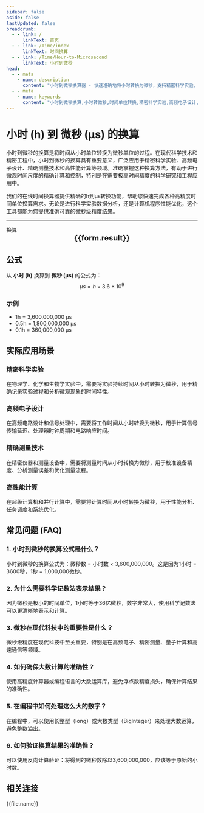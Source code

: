 ```yaml
---
sidebar: false
aside: false
lastUpdated: false
breadcrumb:
  - - link: /
      linkText: 首页
  - - link: /Time/index
      linkText: 时间换算
  - - link: /Time/Hour-to-Microsecond
      linkText: 小时到微秒
head:
  - - meta
    - name: description
      content: "小时到微秒换算器 - 快速准确地将小时转换为微秒，支持精密科学实验、高频电子设计、精确测量技术等多种应用场景。提供详细的换算公式和实用示例。"
  - - meta
    - name: keywords
      content: "小时到微秒换算,小时转微秒,时间单位转换,精密科学实验,高频电子设计,精确测量技术,时间换算器,小时微秒转换,时间计算,精密计时,微秒级精度,时间测量工具"
---
```

# 小时 (h) 到 微秒 (μs) 的换算

小时到微秒的换算是将时间从小时单位转换为微秒单位的过程。在现代科学技术和精密工程中，小时到微秒的换算具有重要意义，广泛应用于精密科学实验、高频电子设计、精确测量技术和高性能计算等领域。准确掌握这种换算方法，有助于进行微观时间尺度的精确计算和控制，特别是在需要极高时间精度的科学研究和工程应用中。

我们的在线时间换算器提供精确的h到μs转换功能，帮助您快速完成各种高精度时间单位换算需求。无论是进行科学实验数据分析，还是计算机程序性能优化，这个工具都能为您提供准确可靠的微秒级精度结果。

---
<script setup>
import { onMounted, reactive, inject, ref } from 'vue'
import { NButton,NForm ,NFormItem,NInput,NInputNumber,NSelect,NCard,useMessage,NGrid ,NGi  } from 'naive-ui'
import { defineClientComponent } from 'vitepress'
import { Time } from '../../files';

const convert = inject('convert')
const seoKey = [
  '时分等于秒的单位',
  '秒转换',
  '秒的符号',
  '小时单位',
  '小时的单位',
  '时间符号',
  '秒换算小时',
  'hours什么意思',
  '分钟的单位',
  'h是什么单位',
  '时间计算器 小时',
  '时间换算单位',
  '时间单位转换',
  'hr是什么单位',
  '时间换算器在线使用',
  '时分秒符号',
  '小时的英文',
  '小时英文',
  '秒的单位换算',
  '分秒符号',
  '分钟单位',
  '时间单位换算',
  '时间转换器',
  '分钟缩写',
  '时间换算',
  '分钟',
  '秒',
  'hour',
  'hours'
]
const form = reactive({
  number: null,
  result: '',
  title: '小时到微秒换算器',
  seoKey: [
    '小时到微秒换算', '小时转微秒', '时间单位转换', '精密科学实验',
    '高频电子设计', '精确测量技术', '时间换算器', '小时微秒转换',
    '时间计算', '精密计时', '微秒级精度', '时间测量工具',
    '高精度转换', '科学计算', '精密测量', '时间单位',
    '换算公式', '时间转换', '微秒计算', '精确时间'
  ]
})

const convertHandler = () => {
  if (form.number !== null && !isNaN(form.number)) {
    const convertedValue = parseFloat(form.number) * 3600000000
    form.result = `${form.number}h = ${convertedValue.toFixed(0)}μs`
  } else {
    form.result = '请输入有效的数值。'
  }
}
</script>

<n-form size="large" :model="form">
  <n-form-item label="小时 (h)">
    <n-input-number v-model:value="form.number" placeholder="输入小时" style="width: 100%" />
  </n-form-item>
  <n-form-item>
    <n-button type="info" @click="convertHandler" block>换算</n-button>
  </n-form-item>
</n-form>

<n-card :title="form.title" embedded :bordered="false" hoverable segmented>
  <div style="text-align:center;font-size:20px;">
    <strong>{{form.result}}</strong>
  </div>
  <template #footer>
    <div style="display: flex; flex-wrap: wrap; gap: 8px; justify-content: center;">
      <span v-for="keyword in form.seoKey" :key="keyword" style="background: #f0f0f0; padding: 4px 8px; border-radius: 4px; font-size: 12px; color: #666;">
        {{keyword}}
      </span>
    </div>
  </template>
</n-card>

## 公式

从 **小时 (h)** 换算到 **微秒 (μs)** 的公式为：
$$ \mu s = h \times 3.6 \times 10^{9} $$

### 示例
- 1h = 3,600,000,000 μs
- 0.5h = 1,800,000,000 μs
- 0.1h = 360,000,000 μs

## 实际应用场景

### 精密科学实验
在物理学、化学和生物学实验中，需要将实验持续时间从小时转换为微秒，用于精确记录实验过程和分析微观现象的时间特性。

### 高频电子设计
在高频电路设计和信号处理中，需要将工作时间从小时转换为微秒，用于计算信号传输延迟、处理器时钟周期和电路响应时间。

### 精确测量技术
在精密仪器和测量设备中，需要将测量时间从小时转换为微秒，用于校准设备精度、分析测量误差和优化测量流程。

### 高性能计算
在超级计算机和并行计算中，需要将计算时间从小时转换为微秒，用于性能分析、任务调度和系统优化。

## 常见问题 (FAQ)

### 1. 小时到微秒的换算公式是什么？
小时到微秒的换算公式为：微秒数 = 小时数 × 3,600,000,000。这是因为1小时 = 3600秒，1秒 = 1,000,000微秒。

### 2. 为什么需要科学记数法表示结果？
因为微秒是极小的时间单位，1小时等于36亿微秒，数字非常大，使用科学记数法可以更清晰地表示和计算。

### 3. 微秒在现代科技中的重要性是什么？
微秒级精度在现代科技中至关重要，特别是在高频电子、精密测量、量子计算和高速通信等领域。

### 4. 如何确保大数计算的准确性？
使用高精度计算器或编程语言的大数运算库，避免浮点数精度损失，确保计算结果的准确性。

### 5. 在编程中如何处理这么大的数字？
在编程中，可以使用长整型（long）或大数类型（BigInteger）来处理大数运算，避免整数溢出。

### 6. 如何验证换算结果的准确性？
可以使用反向计算验证：将得到的微秒数除以3,600,000,000，应该等于原始的小时数。
## 相关连接
<n-grid x-gap="12" :cols="2">
  <n-gi v-for="(file, index) in Time" :key="index">
    <n-button
      text
      tag="a"
      :href="file.path"
      type="info"
    >
      {{file.name}}
    </n-button>
  </n-gi>
</n-grid>